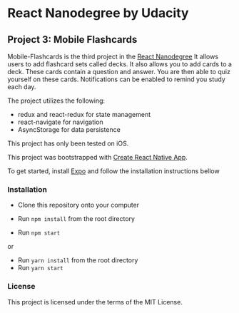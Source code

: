 # React Nanodegree by Udacity
## Project 3: Mobile Flashcards

Mobile-Flashcards is the third project in the [React Nanodegree](https://www.udacity.com/course/react-nanodegree--nd019)
It allows users to add flashcard sets called decks.  It also allows you to add cards to a deck.  These cards contain a question and answer.  You are then able to quiz yourself on these cards.  Notifications can be enabled to remind you study each day.

The project utilizes the following:
- redux and react-redux for state management
- react-navigate for navigation
- AsyncStorage for data persistence

This project has only been tested on iOS.

This project was bootstrapped with [Create React Native App](https://github.com/react-community/create-react-native-app).

To get started, install [Expo](https://expo.io/learn) and follow the installation instructions bellow

### Installation
- Clone this repository onto your computer

- Run `npm install` from the root directory
- Run `npm start`

or

- Run `yarn install` from the root directory
- Run `yarn start`

### License

This project is licensed under the terms of the MIT License.